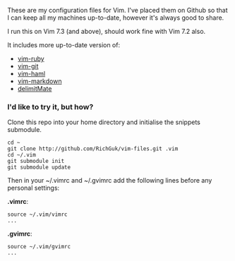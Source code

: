 These are my configuration files for Vim. I've placed them on Github so that I can keep all my machines up-to-date, however it's always good to share.

I run this on Vim 7.3 (and above), should work fine with Vim 7.2 also.

It includes more up-to-date version of:

* [vim-ruby](http://github.com/vim-ruby/vim-ruby)
* [vim-git](http://github.com/tpope/vim-git)
* [vim-haml](http://github.com/tpope/vim-haml)
* [vim-markdown](http://github.com/tpope/vim-haml)
* [delimitMate](http://github.com/Raimondi/delimitMate)

### I'd like to try it, but how?

Clone this repo into your home directory and initialise the snippets submodule.

    cd ~
    git clone http://github.com/RichGuk/vim-files.git .vim
    cd ~/.vim
    git submodule init
    git submodule update

Then in your ~/.vimrc and ~/.gvimrc add the following lines before any personal settings:

**.vimrc**:

    source ~/.vim/vimrc
    ...

**.gvimrc**:

    source ~/.vim/gvimrc
    ...
